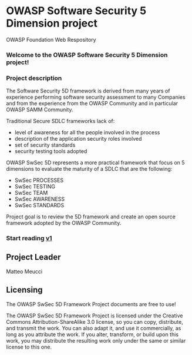 # OWASP Software Security 5 Dimension project
OWASP Foundation Web Respository

### Welcome to the OWASP Software Security 5 Dimension project!

### Project description

The Software Security 5D framework is derived from many years of experience performing software security assessment to many Companies and from the experience from the OWASP Community and in particular OWASP SAMM Community.

Traditional Secure SDLC frameworks lack of: <br>
- level of awareness for all the people involved in the process <br>
- description of the application security roles involved <br>
- set of security standards <br>
- security testing tools adopted <br>

OWASP SwSec 5D represents a more practical framework that focus on 5 dimensions to evaluate the maturity of a SDLC that are the following:

- SwSec PROCESSES<br>
- SwSec TESTING<br>
- SwSec TEAM<br>
- SwSec AWARENESS<br>
- SwSec STANDARDS<br>

Project goal is to review the 5D framework and create an open source framework adopted by the OWASP Community.

### Start reading [v1](https://github.com/OWASP/www-project-software-security-5d-framework/blob/master/5d%20v1/content/ToC.md)

## Project Leader
Matteo Meucci

## Licensing
The OWASP SwSec 5D Framework Project documents are free to use!

The OWASP SwSec 5D Framework Project is licensed under the Creative Commons Attribution-ShareAlike 3.0 license, so you can copy, distribute, and transmit the work. You can also adapt it, and use it commercially, as long as you attribute the work. If you alter, transform, or build upon this work, you may distribute the resulting work only under the same or similar license to this one.

